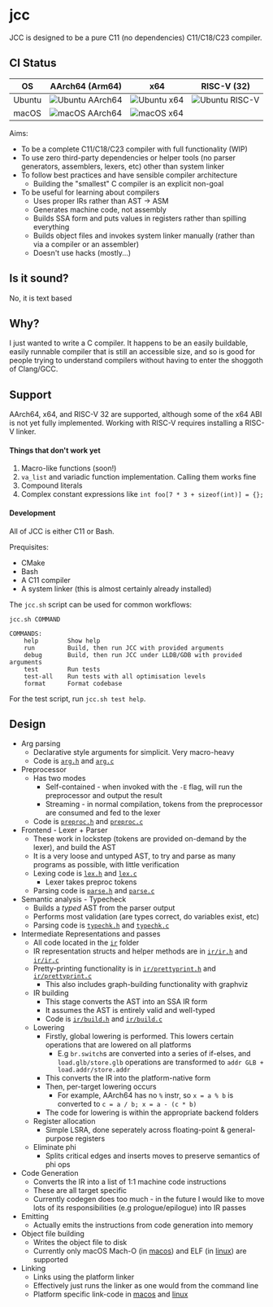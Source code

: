 # jcc

JCC is designed to be a pure C11 (no dependencies) C11/C18/C23 compiler.

## CI Status

| OS     | AArch64 (Arm64)                                                                                          | x64                                                                                                      | RISC-V (32)                                                                                              |
|--------|--------------------------------------------------------------------------------------------------------- |---------------------------------------------------------------------------------------------------       | -------------------------------------------------------------------------------------------------------- |
| Ubuntu | ![Ubuntu AArch64](https://img.shields.io/github/actions/workflow/status/john-h-k/jcc/ubuntu-aarch64.yml) | ![Ubuntu x64](https://img.shields.io/github/actions/workflow/status/john-h-k/jcc/ubuntu-x86_64.yml)      |    ![Ubuntu RISC-V](https://img.shields.io/github/actions/workflow/status/john-h-k/jcc/ubuntu-riscv.yml) |
| macOS  | ![macOS AArch64](https://img.shields.io/github/actions/workflow/status/john-h-k/jcc/macos-aarch64.yml)   | ![macOS x64](https://img.shields.io/github/actions/workflow/status/john-h-k/jcc/macos-x86_64.yml)        |                                                                                                          |

Aims:
* To be a complete C11/C18/C23 compiler with full functionality (WIP)
* To use zero third-party dependencies or helper tools (no parser generators, assemblers, lexers, etc) other than system linker
* To follow best practices and have sensible compiler architecture
  * Building the "smallest" C compiler is an explicit non-goal
* To be useful for learning about compilers
  * Uses proper IRs rather than AST -> ASM
  * Generates machine code, not assembly
  * Builds SSA form and puts values in registers rather than spilling everything
  * Builds object files and invokes system linker manually (rather than via a compiler or an assembler)
  * Doesn't use hacks (mostly...)

## Is it sound?
No, it is text based

## Why?

I just wanted to write a C compiler. It happens to be an easily buildable, easily runnable compiler that is still an accessible size, and so is good for people trying to understand compilers
without having to enter the shoggoth of Clang/GCC.

## Support

AArch64, x64, and RISC-V 32 are supported, although some of the x64 ABI is not yet fully implemented.
Working with RISC-V requires installing a RISC-V linker.

#### Things that don't work yet

1. Macro-like functions (soon!)
2. `va_list` and variadic function implementation. Calling them works fine
3. Compound literals
4. Complex constant expressions like `int foo[7 * 3 + sizeof(int)] = {};`

#### Development

All of JCC is either C11 or Bash.

Prequisites:
* CMake
* Bash
* A C11 compiler
* A system linker (this is almost certainly already installed)

The `jcc.sh` script can be used for common workflows:

```
jcc.sh COMMAND

COMMANDS:
    help        Show help
    run         Build, then run JCC with provided arguments
    debug       Build, then run JCC under LLDB/GDB with provided arguments
    test        Run tests
    test-all    Run tests with all optimisation levels
    format      Format codebase
```

For the test script, run `jcc.sh test help`.

## Design

* Arg parsing
  * Declarative style arguments for simplicit. Very macro-heavy
  * Code is [`arg.h`](arg.h) and [`arg.c`](arg.c)
* Preprocessor
  * Has two modes
    * Self-contained - when invoked with the `-E` flag, will run the preprocessor and output the result
    * Streaming - in normal compilation, tokens from the preprocessor are consumed and fed to the lexer
  * Code is [`preproc.h`](preproc.h) and [`preproc.c`](preproc.c)
* Frontend - Lexer + Parser
  * These work in lockstep (tokens are provided on-demand by the lexer), and build the AST
  * It is a very loose and untyped AST, to try and parse as many programs as possible, with little verification
  * Lexing code is [`lex.h`](lex.h) and [`lex.c`](lex.c)
    * Lexer takes preproc tokens
  * Parsing code is [`parse.h`](parse.h) and [`parse.c`](parse.c)
* Semantic analysis - Typecheck
  * Builds a _typed_ AST from the parser output
  * Performs most validation (are types correct, do variables exist, etc)
  * Parsing code is [`typechk.h`](typechk.h) and [`typechk.c`](typechk.c)
* Intermediate Representations and passes
  * All code located in the [`ir`](ir) folder
  * IR representation structs and helper methods are in [`ir/ir.h`](ir/ir.h) and [`ir/ir.c`](ir/ir.c)
  * Pretty-printing functionality is in [`ir/prettyprint.h`](ir/prettyprint.h) and [`ir/prettyprint.c`](ir/prettyprint.c)
    * This also includes graph-building functionality with graphviz
  * IR building
    * This stage converts the AST into an SSA IR form
    * It assumes the AST is entirely valid and well-typed
    * Code is [`ir/build.h`](ir/build.h) and [`ir/build.c`](ir/build.c)
  * Lowering
    * Firstly, global lowering is performed. This lowers certain operations that are lowered on all platforms
      * E.g `br.switch`s are converted into a series of if-elses, and `load.glb/store.glb` operations are transformed to `addr GLB + load.addr/store.addr`
    * This converts the IR into the platform-native form
    * Then, per-target lowering occurs
      * For example, AArch64 has no `%` instr, so `x = a % b` is converted to `c = a / b; x = a - (c * b)`
    * The code for lowering is within the appropriate backend folders
  * Register allocation
    * Simple LSRA, done seperately across floating-point & general-purpose registers
  * Eliminate phi
    * Splits critical edges and inserts moves to preserve semantics of phi ops
* Code Generation
  * Converts the IR into a list of 1:1 machine code instructions
  * These are all target specific
  * Currently codegen does too much - in the future I would like to move lots of its responsibilities (e.g prologue/epilogue) into IR passes
* Emitting
  * Actually emits the instructions from code generation into memory
* Object file building
  * Writes the object file to disk
  * Currently only macOS Mach-O (in [macos](./macos)) and ELF (in [linux](./linux)) are supported
* Linking
  * Links using the platform linker
  * Effectively just runs the linker as one would from the command line
  * Platform specific link-code in [macos](./macos) and [linux](./linux)


